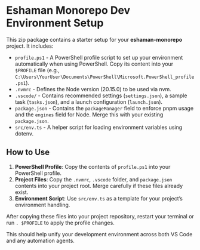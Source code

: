# Eshaman Monorepo Dev Environment Setup

This zip package contains a starter setup for your **eshaman-monorepo** project. It includes:

* `profile.ps1` - A PowerShell profile script to set up your environment automatically when using PowerShell. Copy its content into your `$PROFILE` file (e.g., `C:\Users\YourUser\Documents\PowerShell\Microsoft.PowerShell_profile.ps1`).
* `.nvmrc` - Defines the Node version (20.15.0) to be used via nvm.
* `.vscode/` - Contains recommended settings (`settings.json`), a sample task (`tasks.json`), and a launch configuration (`launch.json`).
* `package.json` - Contains the `packageManager` field to enforce pnpm usage and the `engines` field for Node. Merge this with your existing `package.json`.
* `src/env.ts` - A helper script for loading environment variables using dotenv.

## How to Use

1. **PowerShell Profile**: Copy the contents of `profile.ps1` into your PowerShell profile.
2. **Project Files**: Copy the `.nvmrc`, `.vscode` folder, and `package.json` contents into your project root. Merge carefully if these files already exist.
3. **Environment Script**: Use `src/env.ts` as a template for your project’s environment handling.

After copying these files into your project repository, restart your terminal or run `. $PROFILE` to apply the profile changes.

This should help unify your development environment across both VS Code and any automation agents.
